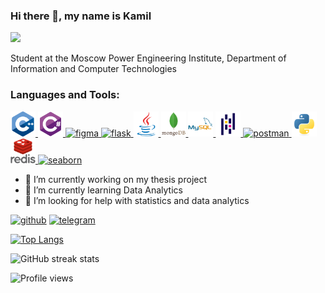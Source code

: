 ### Hi there 👋, my name is Kamil
![](https://jelvix.com/wp-content/uploads/2021/01/github-logo.png)

Student at the Moscow Power Engineering Institute, Department of Information and Computer Technologies

<h3 align="left">Languages and Tools:</h3>
<p align="left"> <a href="https://www.w3schools.com/cpp/" target="_blank" rel="noreferrer"> <img src="https://raw.githubusercontent.com/devicons/devicon/master/icons/cplusplus/cplusplus-original.svg" alt="cplusplus" width="40" height="40"/> </a> <a href="https://www.w3schools.com/cs/" target="_blank" rel="noreferrer"> <img src="https://raw.githubusercontent.com/devicons/devicon/master/icons/csharp/csharp-original.svg" alt="csharp" width="40" height="40"/> </a> <a href="https://www.figma.com/" target="_blank" rel="noreferrer"> <img src="https://www.vectorlogo.zone/logos/figma/figma-icon.svg" alt="figma" width="40" height="40"/> </a> <a href="https://flask.palletsprojects.com/" target="_blank" rel="noreferrer"> <img src="https://www.vectorlogo.zone/logos/pocoo_flask/pocoo_flask-icon.svg" alt="flask" width="40" height="40"/> </a> <a href="https://www.java.com" target="_blank" rel="noreferrer"> <img src="https://raw.githubusercontent.com/devicons/devicon/master/icons/java/java-original.svg" alt="java" width="40" height="40"/> </a> <a href="https://www.mongodb.com/" target="_blank" rel="noreferrer"> <img src="https://raw.githubusercontent.com/devicons/devicon/master/icons/mongodb/mongodb-original-wordmark.svg" alt="mongodb" width="40" height="40"/> </a> <a href="https://www.mysql.com/" target="_blank" rel="noreferrer"> <img src="https://raw.githubusercontent.com/devicons/devicon/master/icons/mysql/mysql-original-wordmark.svg" alt="mysql" width="40" height="40"/> </a> <a href="https://pandas.pydata.org/" target="_blank" rel="noreferrer"> <img src="https://raw.githubusercontent.com/devicons/devicon/2ae2a900d2f041da66e950e4d48052658d850630/icons/pandas/pandas-original.svg" alt="pandas" width="40" height="40"/> </a> <a href="https://postman.com" target="_blank" rel="noreferrer"> <img src="https://www.vectorlogo.zone/logos/getpostman/getpostman-icon.svg" alt="postman" width="40" height="40"/> </a> <a href="https://www.python.org" target="_blank" rel="noreferrer"> <img src="https://raw.githubusercontent.com/devicons/devicon/master/icons/python/python-original.svg" alt="python" width="40" height="40"/> </a> <a href="https://redis.io" target="_blank" rel="noreferrer"> <img src="https://raw.githubusercontent.com/devicons/devicon/master/icons/redis/redis-original-wordmark.svg" alt="redis" width="40" height="40"/> </a> <a href="https://seaborn.pydata.org/" target="_blank" rel="noreferrer"> <img src="https://seaborn.pydata.org/_images/logo-mark-lightbg.svg" alt="seaborn" width="40" height="40"/> </a> </p>

- 🔭 I’m currently working on my thesis project 
- 🌱 I’m currently learning Data Analytics 
- 🤔 I’m looking for help with statistics and data analytics 


[<img src='https://gitlab.com/uploads/-/system/group/avatar/10532272/github.png' alt='github' height='40'>](https://github.com/Lszoa)  [<img src='https://sun9-51.userapi.com/impg/7Kowi0MfRoq1UgeJ9fxldLQMgOgKAL1KJsDp6A/DrirqC6pXlI.jpg?size=1850x1850&quality=96&sign=b43839b6b53c96429945032b39ad9cc9&type=albumhttps://assets.tumblr.com/images/x.gif?v=1' alt='telegram' height='40'>](https://t.me/Lszoa)  

[![Top Langs](https://github-readme-stats.vercel.app/api/top-langs/?username=Lszoa)](https://github.com/anuraghazra/github-readme-stats)

![GitHub streak stats](https://streak-stats.demolab.com/?user=Lszoa)  

![Profile views](https://gpvc.arturio.dev/Lszoa)  
